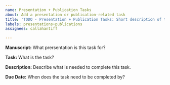 ```yaml
---
name: Presentation + Publication Tasks
about: Add a presentation or publication-related task
title: 'TODO - Presentation + Publication Tasks: Short description of task'
labels: presentations+publications
assignees: callahantiff

---
```


**Manuscript:** What prersentation is this task for?

**Task:** What is the task?

**Description:** Describe what is needed to complete this task.

**Due Date:** When does the task need to be completed by?
